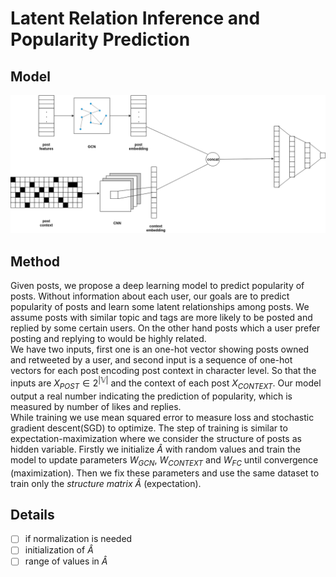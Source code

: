 # Latent Relation Inference and Popularity Prediction

## Model

![model_illustration](res/gcn_whitebg.png)

## Method

Given posts, we propose a deep learning model to predict popularity of posts. Without information about each user, our goals are to predict popularity of posts and learn some latent relationships among posts. We assume posts with similar topic and tags are more likely to be posted and replied by some certain users. On the other hand posts which a user prefer posting and replying to would be highly related.  
We have two inputs, first one is an one-hot vector showing posts owned and retweeted by a user, and second input is a sequence of one-hot vectors for each post encoding post context in character level. So that the inputs are $X_{POST} \in 2^{|\mathbb{V}|}$ and the context of each post $X_{CONTEXT}$. Our model output a real number indicating the prediction of popularity, which is measured by number of likes and replies.  
While training we use mean squared error to measure loss and stochastic gradient descent(SGD) to optimize. The step of training is similar to expectation-maximization where we consider the structure of posts as hidden variable. Firstly we initialize $\hat{A}$ with random values and train the model to update parameters $W_{GCN}$, $W_{CONTEXT}$ and $W_{FC}$ until convergence (maximization). Then we fix these parameters and use the same dataset to train only the _structure matrix_ $\hat{A}$ (expectation).

## Details

- [ ] if normalization is needed
- [ ] initialization of $\hat{A}$
- [ ] range of values in $\hat{A}$